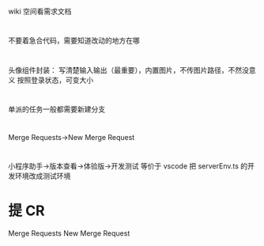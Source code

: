 <!--
# 米加商保通(米加端)

## 细节

1、首页查询为空无提示
2、患者明细无条数
3、左上 logo 无返回主页功能
4、授权认证，必填中，只有手机号码点击未输入会出现提示 -->

#

wiki 空间看需求文档

#

不要着急合代码，需要知道改动的地方在哪

#

头像组件封装：
写清楚输入输出（最重要），内置图片，不传图片路径，不然没意义
按照登录状态，可变大小

#

单派的任务一般都需要新建分支

#

Merge Requests->New Merge Request

#

小程序助手->版本查看->体验版->开发测试
等价于
vscode 把 serverEnv.ts 的开发环境改成测试环境

# 提 CR

Merge Requests
New Merge Request
